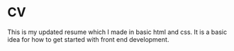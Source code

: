 # CV

This is my updated resume which I made in basic html and css. It is a basic idea for how to get started with front end development.
